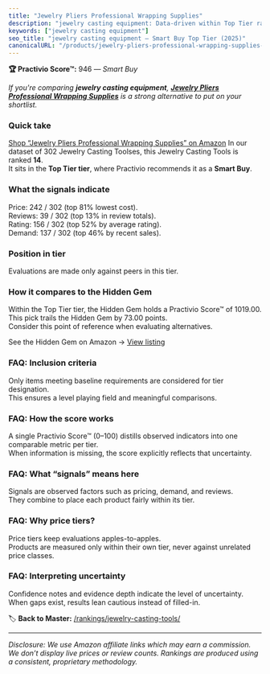 ```yaml
---
title: "Jewelry Pliers Professional Wrapping Supplies"
description: "jewelry casting equipment: Data-driven within Top Tier ranking using the Practivio Score™. Positioned by quality, value, demand, findability, momentum."
keywords: ["jewelry casting equipment"]
seo_title: "jewelry casting equipment — Smart Buy Top Tier (2025)"
canonicalURL: "/products/jewelry-pliers-professional-wrapping-supplies-B0BJKTMRD4/"
---
```


**🏆 Practivio Score™:** 946 — _Smart Buy_


*If you're comparing **jewelry casting equipment**, **[Jewelry Pliers Professional Wrapping Supplies](https://www.amazon.com/dp/B0BJKTMRD4?tag=practivio-20)** is a strong alternative to put on your shortlist.*
### Quick take
[Shop “Jewelry Pliers Professional Wrapping Supplies” on Amazon](https://www.amazon.com/dp/B0BJKTMRD4?tag=practivio-20)
In our dataset of 302 Jewelry Casting Toolses, this Jewelry Casting Tools is ranked **14**.  
It sits in the **Top Tier tier**, where Practivio recommends it as a **Smart Buy**.

### What the signals indicate
Price: 242 / 302 (top 81% lowest cost).  
Reviews: 39 / 302 (top 13% in review totals).  
Rating: 156 / 302 (top 52% by average rating).  
Demand: 137 / 302 (top 46% by recent sales).

### Position in tier
Evaluations are made only against peers in this tier.

### How it compares to the Hidden Gem
Within the Top Tier tier, the Hidden Gem holds a Practivio Score™ of 1019.00.  
This pick trails the Hidden Gem by 73.00 points.  
Consider this point of reference when evaluating alternatives.  

See the Hidden Gem on Amazon → [View listing](https://www.amazon.com/dp/B01LYK2NAG?tag=practivio-20)

### FAQ: Inclusion criteria
Only items meeting baseline requirements are considered for tier designation.  
This ensures a level playing field and meaningful comparisons.

### FAQ: How the score works
A single Practivio Score™ (0–100) distills observed indicators into one comparable metric per tier.  
When information is missing, the score explicitly reflects that uncertainty.

### FAQ: What “signals” means here
Signals are observed factors such as pricing, demand, and reviews.  
They combine to place each product fairly within its tier.

### FAQ: Why price tiers?
Price tiers keep evaluations apples-to-apples.  
Products are measured only within their own tier, never against unrelated price classes.

### FAQ: Interpreting uncertainty
Confidence notes and evidence depth indicate the level of uncertainty.  
When gaps exist, results lean cautious instead of filled-in.


🏷️ **Back to Master:** [/rankings/jewelry-casting-tools/](/rankings/jewelry-casting-tools/)

---
_Disclosure: We use Amazon affiliate links which may earn a commission. We don’t display live prices or review counts. Rankings are produced using a consistent, proprietary methodology._
